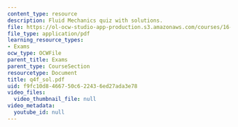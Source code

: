 ```yaml
---
content_type: resource
description: Fluid Mechanics quiz with solutions.
file: https://ol-ocw-studio-app-production.s3.amazonaws.com/courses/16-01-unified-engineering-i-ii-iii-iv-fall-2005-spring-2006/f9fc10d8466750c622436ed27ada3e78_q4f_sol.pdf
file_type: application/pdf
learning_resource_types:
- Exams
ocw_type: OCWFile
parent_title: Exams
parent_type: CourseSection
resourcetype: Document
title: q4f_sol.pdf
uid: f9fc10d8-4667-50c6-2243-6ed27ada3e78
video_files:
  video_thumbnail_file: null
video_metadata:
  youtube_id: null
---
```

